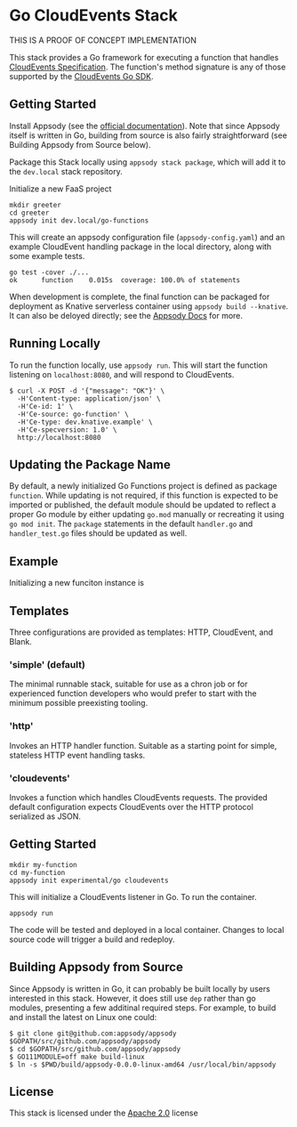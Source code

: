 # Go CloudEvents Stack

THIS IS A PROOF OF CONCEPT IMPLEMENTATION

This stack provides a Go framework for executing a function that handles [CloudEvents Specification](https://github.com/cloudevents/spec).  The function's method signature is any of those supported by the [CloudEvents Go SDK](https://godoc.org/github.com/cloudevents/sdk-go).


## Getting Started

Install Appsody (see the [official documentation](https://appsody.dev/docs/getting-started/installation)).  Note that since Appsody itself is written in Go, building from source is also fairly straightforward (see Building Appsody from Source below).

Package this Stack locally using `appsody stack package`, which will add it to the `dev.local` stack repository.

Initialize a new FaaS project
```console
mkdir greeter
cd greeter
appsody init dev.local/go-functions
```

This will create an appsody configuration file (`appsody-config.yaml`) and an example CloudEvent handling package in the local directory, along with some example tests.
```console
go test -cover ./...
ok  	function	0.015s	coverage: 100.0% of statements
```

When development is complete, the final function can be packaged for deployment as Knative serverless container using `appsody build --knative`.  It can also be deloyed directly; see the [Appsody Docs](https://appsody.dev/docs/using-appsody/building-and-deploying) for more.


## Running Locally

To run the function locally, use `appsody run`.  This will start the function listening on `localhost:8080`, and will respond to CloudEvents.
```console
$ curl -X POST -d '{"message": "OK"}' \
  -H'Content-type: application/json' \
  -H'Ce-id: 1' \
  -H'Ce-source: go-function' \
  -H'Ce-type: dev.knative.example' \
  -H'Ce-specversion: 1.0' \
  http://localhost:8080
```

## Updating the Package Name

By default, a newly initialized Go Functions project is defined as package `function`.  While updating is not required, if this function is expected to be imported or published, the default module should be updated to reflect a proper Go module by either updating `go.mod` manually or recreating it using `go mod init`.  The `package` statements in the default `handler.go` and `handler_test.go` files should be updated as well.

## Example

Initializing a new funciton instance is 


## Templates

Three configurations are provided as templates: HTTP, CloudEvent, and Blank.

### 'simple' (default)

The minimal runnable stack, suitable for use as a chron job or for experienced function developers who would prefer to start with the minimum possible preexisting tooling.


### 'http'

Invokes an HTTP handler function.  Suitable as a starting point for simple, stateless HTTP event handling tasks.

### 'cloudevents'

Invokes a function which handles CloudEvents requests.  The provided default configuration expects CloudEvents over the HTTP protocol serialized as JSON.


## Getting Started

```console
mkdir my-function
cd my-function
appsody init experimental/go cloudevents
```

This will initialize a CloudEvents listener in Go.  To run the container.

```console
appsody run
```
The code will be tested and deployed in a local container.  Changes to local source code will trigger a build and redeploy.

## Building Appsody from Source

Since Appsody is written in Go, it can probably be built locally by users interested in this stack. However, it does still use `dep` rather than go modules, presenting a few additinal required steps.  For example, to build and install the latest on Linux one could:
```console
$ git clone git@github.com:appsody/appsody $GOPATH/src/github.com/appsody/appsody
$ cd $GOPATH/src/github.com/appsody/appsody
$ GO111MODULE=off make build-linux
$ ln -s $PWD/build/appsody-0.0.0-linux-amd64 /usr/local/bin/appsody
```

## License

This stack is licensed under the [Apache 2.0](./image/LICENSE) license
